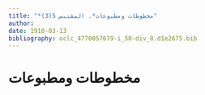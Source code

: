 ```yaml
---
title: "*مخطوطات ومطبوعات*. المقتبس 5(3)"
author: 
date: 1910-03-13
bibliography: oclc_4770057679-i_50-div_8.d1e2675.bib
---
```




#  مخطوطات ومطبوعات 

 